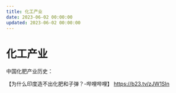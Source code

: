 ```yaml
---
title: 化工产业
date: 2023-06-02 00:00:00
updated: 2023-06-02 00:00:00
---
```


# 化工产业

中国化肥产业历史：

【为什么印度造不出化肥和子弹？-哔哩哔哩】 https://b23.tv/zJW1SIn
